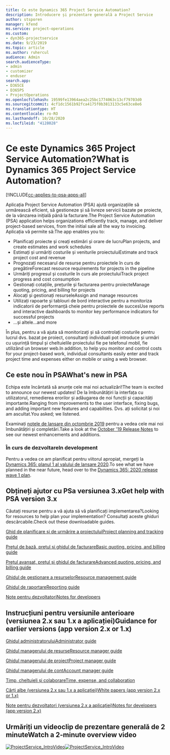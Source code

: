 ```yaml
---
title: Ce este Dynamics 365 Project Service Automation?
description: Introducere și prezentare generală a Project Service
author: stsporen
manager: kfend
ms.service: project-operations
ms.custom:
- dyn365-projectservice
ms.date: 9/23/2019
ms.topic: article
ms.author: ruhercul
audience: Admin
search.audienceType:
- admin
- customizer
- enduser
search.app:
- D365CE
- D365PS
- ProjectOperations
ms.openlocfilehash: 19599fe13964aea2c25bc1774063c13cf79703d0
ms.sourcegitcommit: 4cf1dc1561b92fca4175f0b3813133c5e63ce8e6
ms.translationtype: HT
ms.contentlocale: ro-RO
ms.lasthandoff: 10/28/2020
ms.locfileid: "4128028"
---
```

# <a name="what-is-dynamics-365-project-service-automation"></a><span data-ttu-id="59395-103">Ce este Dynamics 365 Project Service Automation?</span><span class="sxs-lookup"><span data-stu-id="59395-103">What is Dynamics 365 Project Service Automation?</span></span>

[!INCLUDE[cc-applies-to-psa-apps-all](../includes/cc-applies-to-psa-apps-all.md)]

<span data-ttu-id="59395-104">Aplicația Project Service Automation (PSA) ajută organizațiile să urmărească eficient, să gestioneze și să livreze servicii bazate pe proiecte, de la vânzarea inițială până la facturare.</span><span class="sxs-lookup"><span data-stu-id="59395-104">The Project Service Automation (PSA) application helps organizations efficiently track, manage, and deliver project-based services, from the initial sale all the way to invoicing.</span></span> <span data-ttu-id="59395-105">Aplicația vă permite să:</span><span class="sxs-lookup"><span data-stu-id="59395-105">The app enables you to:</span></span>

- <span data-ttu-id="59395-106">Planificați proiecte și creați estimări și orare de lucru</span><span class="sxs-lookup"><span data-stu-id="59395-106">Plan projects, and create estimates and work schedules</span></span>
- <span data-ttu-id="59395-107">Estimați și urmăriți costurile și veniturile proiectului</span><span class="sxs-lookup"><span data-stu-id="59395-107">Estimate and track project cost and revenue</span></span>
- <span data-ttu-id="59395-108">Prognozați necesarul de resurse pentru proiectele în curs de pregătire</span><span class="sxs-lookup"><span data-stu-id="59395-108">Forecast resource requirements for projects in the pipeline</span></span>
- <span data-ttu-id="59395-109">Urmăriți progresul și costurile în curs ale proiectului</span><span class="sxs-lookup"><span data-stu-id="59395-109">Track project progress and cost consumption</span></span>
- <span data-ttu-id="59395-110">Gestionați cotațiile, prețurile și facturarea pentru proiecte</span><span class="sxs-lookup"><span data-stu-id="59395-110">Manage quoting, pricing, and billing for projects</span></span>
- <span data-ttu-id="59395-111">Alocați și gestionați resursele</span><span class="sxs-lookup"><span data-stu-id="59395-111">Assign and manage resources</span></span>
- <span data-ttu-id="59395-112">Utilizați rapoarte și tablouri de bord interactive pentru a monitoriza indicatorii de performanță cheie pentru proiectele de succes</span><span class="sxs-lookup"><span data-stu-id="59395-112">Use reports and interactive dashboards to monitor key performance indicators for successful projects</span></span>
- <span data-ttu-id="59395-113">...și altele</span><span class="sxs-lookup"><span data-stu-id="59395-113">...and more</span></span>

<span data-ttu-id="59395-114">În plus, pentru a vă ajuta să monitorizați și să controlați costurile pentru lucrul dvs. bazat pe proiect, consultanți individuali pot introduce și urmări cu ușurință timpul și cheltuielile proiectului fie pe telefonul mobil, fie utilizând un browser web.</span><span class="sxs-lookup"><span data-stu-id="59395-114">In addition, to help you monitor and control costs for your project-based work, individual consultants easily enter and track project time and expenses either on mobile or using a web browser.</span></span>

## <a name="whats-new-in-psa"></a><span data-ttu-id="59395-115">Ce este nou în PSA</span><span class="sxs-lookup"><span data-stu-id="59395-115">What's new in PSA</span></span>
<span data-ttu-id="59395-116">Echipa este încântată să anunțe cele mai noi actualizări!</span><span class="sxs-lookup"><span data-stu-id="59395-116">The team is excited to announce our newest updates!</span></span> <span data-ttu-id="59395-117">De la îmbunătățiri la interfața cu utilizatorul, remedierea erorilor și adăugarea de noi funcții și capacități importante.</span><span class="sxs-lookup"><span data-stu-id="59395-117">Ranging from improvements to the user interface, fixing bugs, and adding important new features and capabilties.</span></span> <span data-ttu-id="59395-118">Dvs. ați solicitat și noi am ascultat.</span><span class="sxs-lookup"><span data-stu-id="59395-118">You asked; we listened.</span></span>

<span data-ttu-id="59395-119">Examinați [notele de lansare din octombrie 2019](https://docs.microsoft.com/dynamics365-release-plan/2019wave2/index) pentru a vedea cele mai noi îmbunătățiri și completări.</span><span class="sxs-lookup"><span data-stu-id="59395-119">Take a look at the [October '19 Release Notes](https://docs.microsoft.com/dynamics365-release-plan/2019wave2/index) to see our newest enhancements and additions.</span></span>

### <a name="in-development"></a><span data-ttu-id="59395-120">În curs de dezvoltare</span><span class="sxs-lookup"><span data-stu-id="59395-120">In development</span></span>
<span data-ttu-id="59395-121">Pentru a vedea ce am planificat pentru viitorul apropiat, mergeți la [Dynamics 365: planul 1 al valului de lansare 2020](https://docs.microsoft.com/dynamics365-release-plan/2020wave1/index).</span><span class="sxs-lookup"><span data-stu-id="59395-121">To see what we have planned in the near future, head over to the [Dynamics 365: 2020 release wave 1 plan](https://docs.microsoft.com/dynamics365-release-plan/2020wave1/index).</span></span>

## <a name="get-help-with-psa-version-3x"></a><span data-ttu-id="59395-122">Obțineți ajutor cu PSa versiunea 3.x</span><span class="sxs-lookup"><span data-stu-id="59395-122">Get help with PSA version 3.x</span></span>
<span data-ttu-id="59395-123">Căutați resurse pentru a vă ajuta să vă planificați implementarea?</span><span class="sxs-lookup"><span data-stu-id="59395-123">Looking for resources to help plan your implementation?</span></span> <span data-ttu-id="59395-124">Consultați aceste ghiduri descărcabile.</span><span class="sxs-lookup"><span data-stu-id="59395-124">Check out these downloadable guides.</span></span>

 [<span data-ttu-id="59395-125">Ghid de planificare și de urmărire a proiectului</span><span class="sxs-lookup"><span data-stu-id="59395-125">Project planning and tracking guide</span></span>](../psa/implementation-guides/project-planning-tracking.md)

 [<span data-ttu-id="59395-126">Prețul de bază, prețul și ghidul de facturare</span><span class="sxs-lookup"><span data-stu-id="59395-126">Basic quoting, pricing, and billing guide</span></span>](../psa/implementation-guides/begin-quoting-pricing-billing.md)

 [<span data-ttu-id="59395-127">Prețul avansat, prețul și ghidul de facturare</span><span class="sxs-lookup"><span data-stu-id="59395-127">Advanced quoting, pricing, and billing guide</span></span>](../psa/implementation-guides/adv-quoting-pricing-billing.md)

 [<span data-ttu-id="59395-128">Ghidul de gestionare a resurselor</span><span class="sxs-lookup"><span data-stu-id="59395-128">Resource management guide</span></span>](../psa/implementation-guides/resource-management-guide.md)

 [<span data-ttu-id="59395-129">Ghidul de raportare</span><span class="sxs-lookup"><span data-stu-id="59395-129">Reporting guide</span></span>](../psa/implementation-guides/reporting-guide.md)

 [<span data-ttu-id="59395-130">Note pentru dezvoltatori</span><span class="sxs-lookup"><span data-stu-id="59395-130">Notes for developers</span></span>](../psa/developer-guides/overview-dev-notes-v3.x.md)

## <a name="guidance-for-earlier-versions-app-version-2x-or-1x"></a><span data-ttu-id="59395-131">Instrucțiuni pentru versiunile anterioare (versiunea 2.x sau 1.x a aplicației)</span><span class="sxs-lookup"><span data-stu-id="59395-131">Guidance for earlier versions (app version 2.x or 1.x)</span></span>
 [<span data-ttu-id="59395-132">Ghidul administratorului</span><span class="sxs-lookup"><span data-stu-id="59395-132">Administrator guide</span></span>](../psa/admin-guide.md)

 [<span data-ttu-id="59395-133">Ghidul managerului de resurse</span><span class="sxs-lookup"><span data-stu-id="59395-133">Resource manager guide</span></span>](../psa/resource-manager-guide.md)

 [<span data-ttu-id="59395-134">Ghidul managerului de proiect</span><span class="sxs-lookup"><span data-stu-id="59395-134">Project manager guide</span></span>](../psa/project-manager-guide.md)

 [<span data-ttu-id="59395-135">Ghidul managerului de cont</span><span class="sxs-lookup"><span data-stu-id="59395-135">Account manager guide</span></span>](../psa/account-manager-guide.md)

 [<span data-ttu-id="59395-136">Timp, cheltuieli și colaborare</span><span class="sxs-lookup"><span data-stu-id="59395-136">Time, expense, and collaboration</span></span>](../psa/time-expense-collaboration-guide.md)

 [<span data-ttu-id="59395-137">Cărți albe (versiunea 2.x sau 1.x a aplicației)</span><span class="sxs-lookup"><span data-stu-id="59395-137">White papers (app version 2.x or 1.x)</span></span>](../psa/white-papers.md)

 [<span data-ttu-id="59395-138">Note pentru dezvoltatori (versiunea 2.x a aplicației)</span><span class="sxs-lookup"><span data-stu-id="59395-138">Notes for developers (app version 2.x)</span></span>](../psa/developer-guides/add-custom-qoi-forms-v2.x.md)

 ## <a name="watch-a-2-minute-overview-video"></a><span data-ttu-id="59395-139">Urmăriți un videoclip de prezentare generală de 2 minute</span><span class="sxs-lookup"><span data-stu-id="59395-139">Watch a 2-minute overview video</span></span>
 <a name="heroArea"></a> <span data-ttu-id="59395-140">[![ProjectService_IntroVideo](../psa/media/project-service-intro-video.png "ProjectService_IntroVideo")](https://go.microsoft.com/fwlink/p/?LinkId=799457)</span><span class="sxs-lookup"><span data-stu-id="59395-140">[![ProjectService_IntroVideo](../psa/media/project-service-intro-video.png "ProjectService_IntroVideo")](https://go.microsoft.com/fwlink/p/?LinkId=799457)</span></span>


